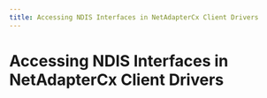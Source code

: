 ```yaml
---
title: Accessing NDIS Interfaces in NetAdapterCx Client Drivers
---
```


# Accessing NDIS Interfaces in NetAdapterCx Client Drivers


